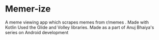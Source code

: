# Memer-ize

A meme viewing app which scrapes memes from r/memes .
Made with Kotlin
Used the Glide and Volley libraries.
Made as a part of Anuj Bhaiya's series on Android development
